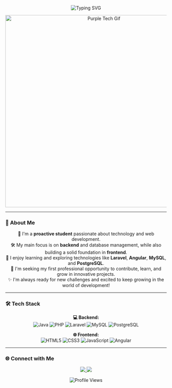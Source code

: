 <!-- Header with animated typing effect -->
<p align="center">
  <img src="https://readme-typing-svg.herokuapp.com?font=Fira+Code&pause=1000&color=BB99FF&width=435&lines=✨+Welcome+to+my+profile!;💜+Passionate+Developer;🚀+Exploring+new+technologies;🎨+Creating+with+code" alt="Typing SVG" />
</p>

<!-- Purple-themed banner with GIF -->
<p align="center">
  <img src="https://media.giphy.com/media/ZVik7pBtu9dNS/giphy.gif" width="600" alt="Purple Tech Gif">
</p>

---

### 🌌 **About Me**

<p align="center">
  💜 I'm a <b>proactive student</b> passionate about technology and web development. <br>
  🛠️ My main focus is on <b>backend</b> and database management, while also building a solid foundation in <b>frontend</b>. <br>
  🌱 I enjoy learning and exploring technologies like <b>Laravel</b>, <b>Angular</b>, <b>MySQL</b>, and <b>PostgreSQL</b>. <br>
  🚀 I'm seeking my first professional opportunity to contribute, learn, and grow in innovative projects. <br>
  ✨ I'm always ready for new challenges and excited to keep growing in the world of development!
</p>

---

### 🛠️ **Tech Stack**

<p align="center">
  <b>💻 Backend:</b> <br>
  <img src="https://img.shields.io/badge/Java-%23007396?style=for-the-badge&logo=java&logoColor=white" alt="Java">
  <img src="https://img.shields.io/badge/PHP-%23777BB4?style=for-the-badge&logo=php&logoColor=white" alt="PHP">
  <img src="https://img.shields.io/badge/Laravel-%23FF2D20?style=for-the-badge&logo=laravel&logoColor=white" alt="Laravel">
  <img src="https://img.shields.io/badge/MySQL-%234479A1?style=for-the-badge&logo=mysql&logoColor=white" alt="MySQL">
  <img src="https://img.shields.io/badge/PostgreSQL-%23336791?style=for-the-badge&logo=postgresql&logoColor=white" alt="PostgreSQL">
</p>

<p align="center">
  <b>🌐 Frontend:</b> <br>
  <img src="https://img.shields.io/badge/HTML5-%23E34F26?style=for-the-badge&logo=html5&logoColor=white" alt="HTML5">
  <img src="https://img.shields.io/badge/CSS3-%231572B6?style=for-the-badge&logo=css3&logoColor=white" alt="CSS3">
  <img src="https://img.shields.io/badge/JavaScript-%23F7DF1E?style=for-the-badge&logo=javascript&logoColor=black" alt="JavaScript">
  <img src="https://img.shields.io/badge/Angular-%23DD0031?style=for-the-badge&logo=angular&logoColor=white" alt="Angular">
</p>

---

### 🌐 **Connect with Me**

<p align="center">
  <a href="https://www.linkedin.com/in/javier-gonz%C3%A1lez-12a058249/" target="_blank">
    <img src="https://img.shields.io/badge/LinkedIn-%230A66C2?style=for-the-badge&logo=linkedin&logoColor=white">
  </a>
  <a href="mailto:javiigcode@gmail.com" target="_blank">
    <img src="https://img.shields.io/badge/Email-%23D14836?style=for-the-badge&logo=gmail&logoColor=white">
  </a>
</p>

<p align="center">
  <img src="https://komarev.com/ghpvc/?username=JaviiCode&color=BB99FF&style=flat-square" alt="Profile Views">
</p>
